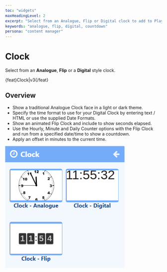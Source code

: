 ```yaml
---
toc: "widgets"
maxHeadingLevel: 2
excerpt: "Select from an Analogue, Flip or Digital clock to add to Playlists and Layouts"
keywords: "analogue, flip, digital, countdown"
persona: "content manager"
---
```


# Clock

Select from an **Analogue**, **Flip** or a **Digital** style clock.

{feat}Clock|v3{/feat}

## Overview

- Show a traditional Analogue Clock face in a light or dark theme.
- Specify the time format to use for your Digital Clock by entering text / HTML or use the supplied Date Formats.
- Show an animated Flip Clock and include to show seconds elapsed.
- Use the Hourly, Minute and Daily Counter options with the Flip Clock and run from a specified date/time to show a countdown.
- Apply an offset in minutes to the current time.

![Clock](img/v4_media_module_clock.png)











